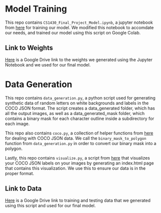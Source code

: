 # Model Training

This repo contains `CS1430_Final_Project_Model.ipynb`, a jupyter notebook from [here](https://www.immersivelimit.com/tutorials/using-mask-r-cnn-on-custom-coco-like-dataset) for training our model. We modified this notebook to accomdate our needs, and trained our model using this script on Google Colab. 

## Link to Weights

[Here](https://drive.google.com/file/d/1hQRv1TzoWhG6BkHsGcikilGNnCin4doY/view?usp=sharing) is a Google Drive link to the weights we generated using the Jupyter Notebook and we used for our final model. 

# Data Generation

This repo contains `data_generation.py`, a python script used for generating synthetic data of random letters 
on white backgrounds and labels in the COCO JSON format. The script creates a data_generated folder,
which has all the output images, as well as a data_generated_mask folder, which contains a binary mask
for each character outline inside a subdirectory for each image. 

This repo also contains `coco.py`, a collection of helper functions from [here](https://github.com/waspinator/pycococreator/blob/master/pycococreatortools/pycococreatortools.py) for dealing with COCO JSON data. 
We call the `binary_mask_to_polygon` function from `data_generation.py` in order to convert our binary mask
into a polygon. 

Lastly, this repo contains `visualize.py`, a script from [here](https://github.com/trsvchn/coco-viewer/blob/main/cocoviewer.py) that visualizes your COCO JSON labels on your images by generating an index.html page that contains this visualization. We use this to ensure our data is in the proper format. 

## Link to Data

[Here](https://drive.google.com/file/d/1L9Wj-wxc3tILjDKdJJgY8IPTNbZCPd-P/view?usp=sharing) is a Google Drive link to training and testing data that we generated using this script and used for our final model. 
